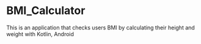 # BMI_Calculator
This is an application that checks users BMI by calculating their height and weight with Kotlin, Android
